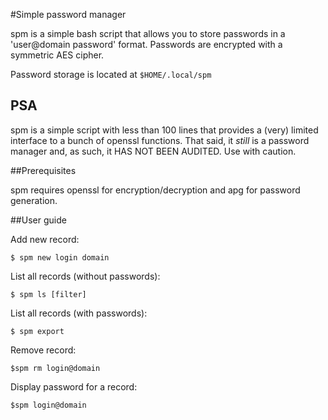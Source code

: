 #Simple password manager

spm is a simple bash script that allows you to store passwords in a 'user@domain password' format.
Passwords are encrypted with a symmetric AES cipher.

Password storage is located at `$HOME/.local/spm`

## PSA 
spm is a simple script with less than 100 lines that provides a (very) limited interface to a bunch of openssl functions. That said, it *still* is a password manager and, as such, it HAS NOT BEEN AUDITED. Use with caution. 

##Prerequisites

spm requires openssl for encryption/decryption and apg for password generation.

##User guide

Add new record:

    $ spm new login domain

List all records (without passwords):

    $ spm ls [filter]

List all records (with passwords):

    $ spm export

Remove record:

    $spm rm login@domain

Display password for a record:

    $spm login@domain

